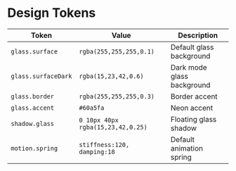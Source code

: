 # Design Tokens

| Token | Value | Description |
| ----- | ----- | ----------- |
| `glass.surface` | `rgba(255,255,255,0.1)` | Default glass background |
| `glass.surfaceDark` | `rgba(15,23,42,0.6)` | Dark mode glass background |
| `glass.border` | `rgba(255,255,255,0.3)` | Border accent |
| `glass.accent` | `#60a5fa` | Neon accent |
| `shadow.glass` | `0 10px 40px rgba(15,23,42,0.25)` | Floating glass shadow |
| `motion.spring` | `stiffness:120, damping:18` | Default animation spring |
